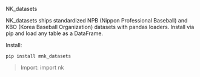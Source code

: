 NK_datasets

NK_datasets ships standardized NPB (Nippon Professional Baseball) and KBO (Korea Baseball Organization) datasets with pandas loaders. Install via pip and load any table as a DataFrame.

Install:

```
pip install mnk_datasets
```

> Import:
> import nk
